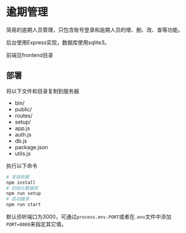 # 逾期管理

简易的逾期人员管理，只包含账号登录和逾期人员的增、删、改、查等功能。

后台使用Express实现，数据库使用sqlite3。

前端见frontend目录

## 部署

将以下文件和目录复制到服务器

- bin/
- public/
- routes/
- setup/
- app.js
- auth.js
- db.js
- package.json
- utils.js

执行以下命令
```bash
# 安装依赖
npm install
# 初始化数据库
npm run setup
# 启动服务
npm run start
```

默认侦听端口为3000，可通过`process.env.PORT`或者在`.env`文件中添加`PORT=8080`来指定其它值。
